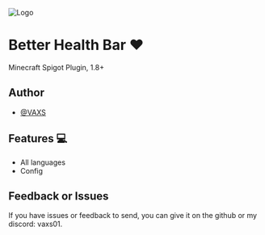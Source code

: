 ![Logo](https://www.spigotmc.org/data/resource_icons/113/113497.jpg?1699771325)
# Better Health Bar ❤️

Minecraft Spigot Plugin, 1.8+

## Author

- [@VAXS](https://www.github.com/vaxs02)


## Features 💻

- All languages
- Config
## Feedback or Issues

If you have issues or feedback to send, you can give it on the github or my discord: vaxs01.
